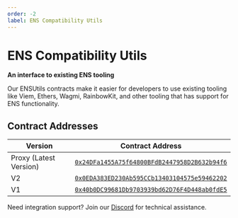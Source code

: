 ```yaml
---
order: -2
label: ENS Compatibility Utils
---
```


# ENS Compatibility Utils

**An interface to existing ENS tooling**

Our ENSUtils contracts make it easier for developers to use existing tooling like Viem, Ethers, Wagmi, RainbowKit, and other tooling that has support for ENS functionality.



## Contract Addresses

Version 		| Contract Address
---         		| ---
Proxy (Latest Version)	| [`0x24DFa1455A75f64800BFdB2447958D2B632b94f6`](https://snowtrace.io/address/0x24DFa1455A75f64800BFdB2447958D2B632b94f6#readContract)
V2 	 		| [`0x0EDA383ED230Ab595CCb13403104575e59462202`](https://snowtrace.io/address/0x0EDA383ED230Ab595CCb13403104575e59462202#readContract)
V1          		| [`0x40b0DC99681Db9703939bd62D76F4D448ab0fdE5`](https://snowtrace.io/address/0x40b0DC99681Db9703939bd62D76F4D448ab0fdE5#readContract)


Need integration support? Join our [Discord](https://go.avvy.domains/discord) for technical assistance.

